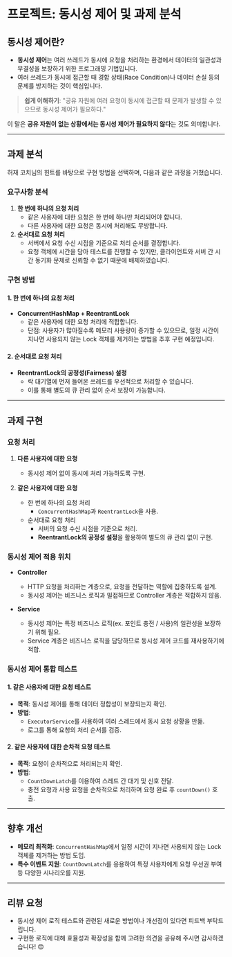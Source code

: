 # 프로젝트: 동시성 제어 및 과제 분석

## 동시성 제어란?
- **동시성 제어**는 여러 쓰레드가 동시에 요청을 처리하는 환경에서 데이터의 일관성과 무결성을 보장하기 위한 프로그래밍 기법입니다.
- 여러 쓰레드가 동시에 접근할 때 경합 상태(Race Condition)나 데이터 손실 등의 문제를 방지하는 것이 핵심입니다.

> **쉽게 이해하기**: "공유 자원에 여러 요청이 동시에 접근할 때 문제가 발생할 수 있으므로 동시성 제어가 필요하다."

이 말은 **공유 자원이 없는 상황에서는 동시성 제어가 필요하지 않다**는 것도 의미합니다.

---

## 과제 분석

허재 코치님의 힌트를 바탕으로 구현 방법을 선택하며, 다음과 같은 과정을 거쳤습니다.

### 요구사항 분석
1. **한 번에 하나의 요청 처리**
    - 같은 사용자에 대한 요청은 한 번에 하나만 처리되어야 합니다.
    - 다른 사용자에 대한 요청은 동시에 처리해도 무방합니다.
2. **순서대로 요청 처리**
    - 서버에서 요청 수신 시점을 기준으로 처리 순서를 결정합니다.
    - 요청 객체에 시간을 담아 테스트를 진행할 수 있지만, 클라이언트와 서버 간 시간 동기화 문제로 신뢰할 수 없기 때문에 배제하였습니다.

### 구현 방법

#### 1. 한 번에 하나의 요청 처리
- **ConcurrentHashMap + ReentrantLock**
    - 같은 사용자에 대한 요청 처리에 적합합니다.
    - 단점: 사용자가 많아질수록 메모리 사용량이 증가할 수 있으므로, 일정 시간이 지나면 사용되지 않는 Lock 객체를 제거하는 방법을 추후 구현 예정입니다.

#### 2. 순서대로 요청 처리
- **ReentrantLock의 공정성(Fairness) 설정**
    - 락 대기열에 먼저 들어온 쓰레드를 우선적으로 처리할 수 있습니다.
    - 이를 통해 별도의 큐 관리 없이 순서 보장이 가능합니다.

---

## 과제 구현

### 요청 처리
1. **다른 사용자에 대한 요청**
    - 동시성 제어 없이 동시에 처리 가능하도록 구현.

2. **같은 사용자에 대한 요청**
    - 한 번에 하나의 요청 처리
        - `ConcurrentHashMap`과 `ReentrantLock`을 사용.
    - 순서대로 요청 처리
        - 서버의 요청 수신 시점을 기준으로 처리.
        - **ReentrantLock의 공정성 설정**을 활용하여 별도의 큐 관리 없이 구현.

### 동시성 제어 적용 위치
- **Controller**
    - HTTP 요청을 처리하는 계층으로, 요청을 전달하는 역할에 집중하도록 설계.
    - 동시성 제어는 비즈니스 로직과 밀접하므로 Controller 계층은 적합하지 않음.

- **Service**
    - 동시성 제어는 특정 비즈니스 로직(ex. 포인트 충전 / 사용)의 일관성을 보장하기 위해 필요.
    - Service 계층은 비즈니스 로직을 담당하므로 동시성 제어 코드를 재사용하기에 적합.

### 동시성 제어 통합 테스트

#### 1. 같은 사용자에 대한 요청 테스트
- **목적**: 동시성 제어를 통해 데이터 정합성이 보장되는지 확인.
- **방법**:
    - `ExecutorService`를 사용하여 여러 스레드에서 동시 요청 상황을 만듦.
    - 로그를 통해 요청의 처리 순서를 검증.

#### 2. 같은 사용자에 대한 순차적 요청 테스트
- **목적**: 요청이 순차적으로 처리되는지 확인.
- **방법**:
    - `CountDownLatch`를 이용하여 스레드 간 대기 및 신호 전달.
    - 충전 요청과 사용 요청을 순차적으로 처리하며 요청 완료 후 `countDown()` 호출.

---

## 향후 개선
- **메모리 최적화**: `ConcurrentHashMap`에서 일정 시간이 지나면 사용되지 않는 Lock 객체를 제거하는 방법 도입.
- **특수 이벤트 지원**: `CountDownLatch`를 응용하여 특정 사용자에게 요청 우선권 부여 등 다양한 시나리오를 지원.

---

## 리뷰 요청

- 동시성 제어 로직 테스트와 관련된 새로운 방법이나 개선점이 있다면 피드백 부탁드립니다.
- 구현한 로직에 대해 효율성과 확장성을 함께 고려한 의견을 공유해 주시면 감사하겠습니다! 😊